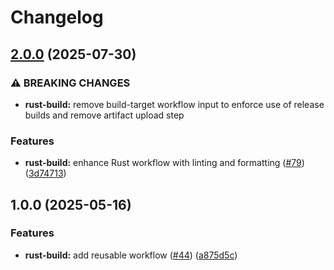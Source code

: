 # Changelog

## [2.0.0](https://github.com/iExecBlockchainComputing/github-actions-workflows/compare/rust-build-v1.0.0...rust-build-v2.0.0) (2025-07-30)


### ⚠ BREAKING CHANGES

* **rust-build:** remove build-target workflow input to enforce use of release builds and remove artifact upload step

### Features

* **rust-build:** enhance Rust workflow with linting and formatting ([#79](https://github.com/iExecBlockchainComputing/github-actions-workflows/issues/79)) ([3d74713](https://github.com/iExecBlockchainComputing/github-actions-workflows/commit/3d74713f2963916140bc6fea8846707e2b07e32c))

## 1.0.0 (2025-05-16)


### Features

* **rust-build:** add reusable workflow ([#44](https://github.com/iExecBlockchainComputing/github-actions-workflows/issues/44)) ([a875d5c](https://github.com/iExecBlockchainComputing/github-actions-workflows/commit/a875d5c333940b4a9fe28b09f3e6fd3c50cb2407))
